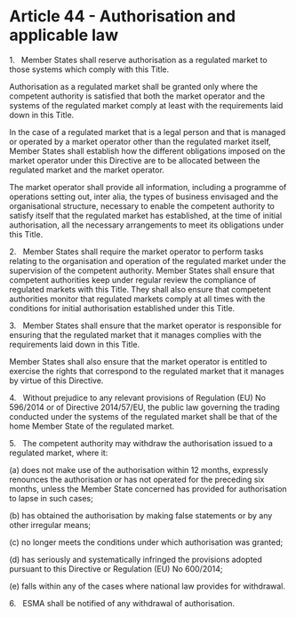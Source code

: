# Article 44 - Authorisation and applicable law


1.   Member States shall reserve authorisation as a regulated market to those systems which comply with this Title.

Authorisation as a regulated market shall be granted only where the competent authority is satisfied that both the market operator and the systems of the regulated market comply at least with the requirements laid down in this Title.

In the case of a regulated market that is a legal person and that is managed or operated by a market operator other than the regulated market itself, Member States shall establish how the different obligations imposed on the market operator under this Directive are to be allocated between the regulated market and the market operator.

The market operator shall provide all information, including a programme of operations setting out, inter alia, the types of business envisaged and the organisational structure, necessary to enable the competent authority to satisfy itself that the regulated market has established, at the time of initial authorisation, all the necessary arrangements to meet its obligations under this Title.

2.   Member States shall require the market operator to perform tasks relating to the organisation and operation of the regulated market under the supervision of the competent authority. Member States shall ensure that competent authorities keep under regular review the compliance of regulated markets with this Title. They shall also ensure that competent authorities monitor that regulated markets comply at all times with the conditions for initial authorisation established under this Title.

3.   Member States shall ensure that the market operator is responsible for ensuring that the regulated market that it manages complies with the requirements laid down in this Title.

Member States shall also ensure that the market operator is entitled to exercise the rights that correspond to the regulated market that it manages by virtue of this Directive.

4.   Without prejudice to any relevant provisions of Regulation (EU) No 596/2014 or of Directive 2014/57/EU, the public law governing the trading conducted under the systems of the regulated market shall be that of the home Member State of the regulated market.

5.   The competent authority may withdraw the authorisation issued to a regulated market, where it:

(a) does not make use of the authorisation within 12 months, expressly renounces the authorisation or has not operated for the preceding six months, unless the Member State concerned has provided for authorisation to lapse in such cases;

(b) has obtained the authorisation by making false statements or by any other irregular means;

(c) no longer meets the conditions under which authorisation was granted;

(d) has seriously and systematically infringed the provisions adopted pursuant to this Directive or Regulation (EU) No 600/2014;

(e) falls within any of the cases where national law provides for withdrawal.

6.   ESMA shall be notified of any withdrawal of authorisation.
